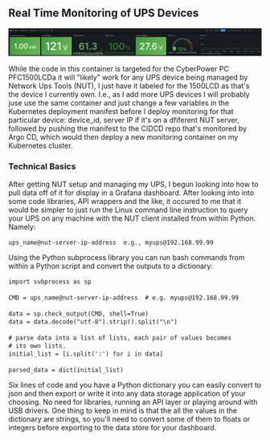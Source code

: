 ## Real Time Monitoring of UPS Devices

![Dashboard Thumbnail](../images/ups_dashboard.png)  

While the code in this container is targeted for the CyberPower PC PFC1500LCDa it will "likely" work for any UPS device being managed by Network Ups Tools (NUT), I just have it labeled for the 1500LCD as that's the device I currently own. I.e., as I add more UPS devices I will probably juse use the same container and just change a few variables in the Kubernetes deployment manifest before I deploy monitoring for that particular device: device_id, server IP if it's on a dfiferent NUT server, followed by pushing the manifest to the CIDCD repo that's monitored by Argo CD, which would then deploy a new monitoring container on my Kubernetes cluster. 

### Technical Basics

After getting NUT setup and managing my UPS, I begun looking into how to pull data off of it for display in a Grafana dashboard. After looking into into some code libraries, API wrappers and the like, it occured to me that it would be simpler to just run the Linux command line instruction to query your UPS on any machine with the NUT client installed from within Python. Namely: 

~~~
ups_name@nut-server-ip-address  e.g., myups@192.168.99.99
~~~

Using the Python subprocess library you can run bash commands from within a Python script and convert the outputs to a dictionary:

~~~
import subprocess as sp

CMD = ups_name@nut-server-ip-address  # e.g. myups@192.168.99.99

data = sp.check_output(CMD, shell=True)
data = data.decode("utf-8").strip().split("\n")

# parse data into a list of lists, each pair of values becomes
# its own lists.
initial_list = [i.split(':') for i in data]

parsed_data = dict(initial_list)
~~~

Six lines of code and you have a Python dictionary you can easily convert to json and then export or write it into any data storage application of your choosing. No need for libraries, running an API layer or playing around with USB drivers. One thing to keep in mind is that the all the values in the dictionary are strings, so you'll need to convert some of them to floats or integers before exporting to the data store for your dashboard.